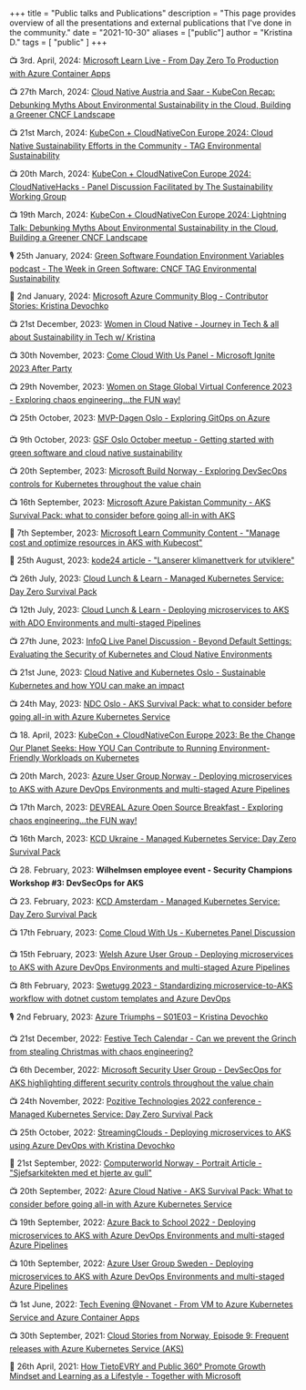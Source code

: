 +++
title = "Public talks and Publications"
description = "This page provides overview of all the presentations and external publications that I've done in the community."
date = "2021-10-30"
aliases = ["public"]
author = "Kristina D."
tags = [
    "public"
]
+++

📺 3rd. April, 2024: [Microsoft Learn Live - From Day Zero To Production with Azure Container Apps](https://www.youtube.com/live/yAtMgufv7Aw?si=vtQ6ziOYhasNKuyr)

📺 27th March, 2024: [Cloud Native Austria and Saar - KubeCon Recap: Debunking Myths About Environmental Sustainability in the Cloud, Building a Greener CNCF Landscape](https://www.meetup.com/cloud-native-austria/events/299793428)

📺 21st March, 2024: [KubeCon + CloudNativeCon Europe 2024: Cloud Native Sustainability Efforts in the Community - TAG Environmental Sustainability](https://sched.co/1Yhgd)

📺 20th March, 2024: [KubeCon + CloudNativeCon Europe 2024: CloudNativeHacks - Panel Discussion Facilitated by The Sustainability Working Group](https://sched.co/1Yvvp)

📺 19th March, 2024: [KubeCon + CloudNativeCon Europe 2024: Lightning Talk: Debunking Myths About Environmental Sustainability in the Cloud, Building a Greener CNCF Landscape](https://sched.co/1YeLF)

🎙️ 25th January, 2024: [Green Software Foundation Environment Variables podcast - The Week in Green Software: CNCF TAG Environmental Sustainability](https://podcast.greensoftware.foundation/e/q802j038-the-week-in-green-software-cncf-tag-environmental-sustainability)

📝 2nd January, 2024: [Microsoft Azure Community Blog - Contributor Stories: Kristina Devochko](https://techcommunity.microsoft.com/t5/azure-developer-community-blog/contributor-stories-kristina-devochko/ba-p/4017860?wt.mc_id=contributorstories_techcommunity_blog_cxa)

📺 21st December, 2023: [Women in Cloud Native - Journey in Tech & all about Sustainability in Tech w/ Kristina](https://www.youtube.com/watch?v=EoL2X4QB33M)

📺 30th November, 2023: [Come Cloud With Us Panel - Microsoft Ignite 2023 After Party](https://www.meetup.com/comecloudwithus/events/296203008)

📺 29th November, 2023: [Women on Stage Global Virtual Conference 2023 - Exploring chaos engineering...the FUN way!](https://www.womenonstage.net/global-virtual-conference-2023)

📺 25th October, 2023: [MVP-Dagen Oslo - Exploring GitOps on Azure](https://mvp-dagen-2023.sessionize.com/session/513076)

📺 9th October, 2023: [GSF Oslo October meetup - Getting started with green software and cloud native sustainability](https://www.meetup.com/gsf-oslo/events/295698438)

📺 20th September, 2023: [Microsoft Build Norway - Exploring DevSecOps controls for Kubernetes throughout the value chain](https://msevents.microsoft.com/event?id=3464278356)

📺 16th September, 2023: [Microsoft Azure Pakistan Community - AKS Survival Pack: what to consider before going all-in with AKS](https://www.meetup.com/Microsoft-Azure-Pakistan-Community/events/294272415)

📝 7th September, 2023: [Microsoft Learn Community Content - "Manage cost and optimize resources in AKS with Kubecost"](https://learn.microsoft.com/en-us/community/content/how-to-utilize-kubecost-for-cost-management-of-aks)

📝 25th August, 2023: [kode24 article - "Lanserer klimanettverk for utviklere"](https://www.kode24.no/artikkel/lanserer-klimanettverk-for-utviklere-mange-er-negative/80111720)

📺 26th July, 2023: [Cloud Lunch & Learn - Managed Kubernetes Service: Day Zero Survival Pack](https://www.meetup.com/azuredublin/events/294393389)

📺 12th July, 2023: [Cloud Lunch & Learn - Deploying microservices to AKS with ADO Environments and multi-staged Pipelines](https://www.meetup.com/azuredublin/events/294393334)

📺 27th June, 2023: [InfoQ Live Panel Discussion - Beyond Default Settings: Evaluating the Security of Kubernetes and Cloud Native Environments](https://www.infoq.com/presentations/kubernetes-security-cloud-native)

📺 21st June, 2023: [Cloud Native and Kubernetes Oslo - Sustainable Kubernetes and how YOU can make an impact](https://www.meetup.com/cloud-native-and-kubernetes-oslo/events/294099940)

📺 24th May, 2023: [NDC Oslo - AKS Survival Pack: what to consider before going all-in with Azure Kubernetes Service](https://ndcoslo.com/agenda/aks-survival-pack-what-to-consider-before-going-all-in-with-azure-kubernetes-service-0ng9/0ivm3jmy32i)

📺 18. April, 2023: [KubeCon + CloudNativeCon Europe 2023: Be the Change Our Planet Seeks: How YOU Can Contribute to Running Environment-Friendly Workloads on Kubernetes](https://kccnceu2023.sched.com/event/1HyW9)

📺 20th March, 2023: [Azure User Group Norway - Deploying microservices to AKS with Azure DevOps Environments and multi-staged Azure Pipelines](https://www.meetup.com/azure-user-group-norway/events/291904115)

📺 17th March, 2023: [DEVREAL Azure Open Source Breakfast - Exploring chaos engineering…the FUN way!](https://www.meetup.com/devreal/events/291534679/)

📺 16th March, 2023: [KCD Ukraine - Managed Kubernetes Service: Day Zero Survival Pack](https://community.cncf.io/events/details/cncf-kcd-ukraine-presents-kcd-ukraine-2023-fundraiser/)

📺 28. February, 2023: **Wilhelmsen employee event - Security Champions Workshop #3: DevSecOps for AKS**

📺 23. February, 2023: [KCD Amsterdam - Managed Kubernetes Service: Day Zero Survival Pack](https://community.cncf.io/events/details/cncf-kcd-netherlands-presents-kubernetes-community-days-amsterdam-2023/)

📺 17th February, 2023: [Come Cloud With Us - Kubernetes Panel Discussion](https://www.meetup.com/comecloudwithus/events/290494259/)

📺 15th February, 2023: [Welsh Azure User Group - Deploying microservices to AKS with Azure DevOps Environments and multi-staged Azure Pipelines](https://www.meetup.com/msft-stack/events/290761057/)

📺 8th February, 2023: [Swetugg 2023 - Standardizing microservice-to-AKS workflow with dotnet custom templates and Azure DevOps](https://swetugg.se/sthlm-2023/speakers/kristina-devochko#standardizing-microservice-to-aks-workflow-with-dotnet-custom-templates-and-azure-devops)

🎙️ 2nd February, 2023: [Azure Triumphs – S01E03 – Kristina Devochko](https://www.ndteknik.com/azure-triumphs-podcast/azure-triumphs-s01e03-kristina-devochko/)

📺 21st December, 2022: [Festive Tech Calendar - Can we prevent the Grinch from stealing Christmas with chaos engineering?](https://festivetechcalendar.com/#sz-tab-44916)

📺 6th December, 2022: [Microsoft Security User Group - DevSecOps for AKS highlighting different security controls throughout the value chain](https://www.meetup.com/microsoft-security-user-group/events/289597419)

📺 24th November, 2022: [Pozitive Technologies 2022 conference - Managed Kubernetes Service: Day Zero Survival Pack](https://pozitive.tech/en)

📺 25th October, 2022: [StreamingClouds - Deploying microservices to AKS using Azure DevOps with Kristina Devochko](https://youtu.be/kwCcnojRXdM)

📝 21st September, 2022: [Computerworld Norway - Portrait Article - "Sjefsarkitekten med et hjerte av gull"](https://www.cw.no/portrettet/sjefsarkitekten-med-et-hjerte-av-gull/2107676)

📺 20th September, 2022: [Azure Cloud Native - AKS Survival Pack: What to consider before going all-in with Azure Kubernetes Service](https://youtu.be/luzZYeSwM-E)

📺 19th September, 2022: [Azure Back to School 2022 - Deploying microservices to AKS with Azure DevOps Environments and multi-staged Azure Pipelines](https://youtu.be/ASYY7ZUDjVA)

📺 10th September, 2022: [Azure User Group Sweden - Deploying microservices to AKS with Azure DevOps Environments and multi-staged Azure Pipelines](https://www.meetup.com/azureusergroupsundsvallsverige/events/288300260)

📺 1st June, 2022: [Tech Evening @Novanet - From VM to Azure Kubernetes Service and Azure Container Apps](https://www.linkedin.com/posts/novanet-as_azure-kubernetes-bicep-activity-6939949494742466561-otUj?utm_source=linkedin_share&utm_medium=member_desktop_web)

📺 30th September, 2021: [Cloud Stories from Norway, Episode 9: Frequent releases with Azure Kubernetes Service (AKS)](https://pulse.microsoft.com/nb-no/transform-nb-no/na/fa2-recap-of-cloud-stories-from-norway-episode-9-frequent-releases-with-aks-and-saving-the-world-with-serverless-in-tietoevry/)

📝 26th April, 2021: [How TietoEVRY and Public 360° Promote Growth Mindset and Learning as a Lifestyle - Together with Microsoft](https://www.microsoftpartnercommunity.com/t5/Arrangementer-oppl%C3%A6ringskurs/How-TietoEVRY-and-Public-360-Promote-Growth-Mindset-and-Learning/td-p/40451)
